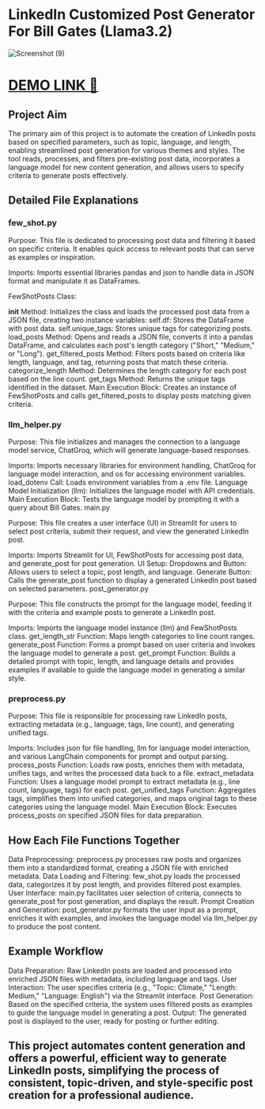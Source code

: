 # LinkedIn Customized Post Generator For Bill Gates (Llama3.2)
![Screenshot (9)](https://github.com/user-attachments/assets/f4005b38-9c85-42b5-9d83-f9bcde40d005)
# [DEMO LINK 🔗](https://mayankprojectlinkedin.streamlit.app/)
## Project Aim
The primary aim of this project is to automate the creation of LinkedIn posts based on specified parameters, such as topic, language, and length, enabling streamlined post generation for various themes and styles. The tool reads, processes, and filters pre-existing post data, incorporates a language model for new content generation, and allows users to specify criteria to generate posts effectively.

## Detailed File Explanations

### few_shot.py

Purpose: This file is dedicated to processing post data and filtering it based on specific criteria. It enables quick access to relevant posts that can serve as examples or inspiration.

Imports: Imports essential libraries pandas and json to handle data in JSON format and manipulate it as DataFrames.

FewShotPosts Class:

__init__ Method: Initializes the class and loads the processed post data from a JSON file, creating two instance variables:
self.df: Stores the DataFrame with post data.
self.unique_tags: Stores unique tags for categorizing posts.
load_posts Method: Opens and reads a JSON file, converts it into a pandas DataFrame, and calculates each post's length category ("Short," "Medium," or "Long").
get_filtered_posts Method: Filters posts based on criteria like length, language, and tag, returning posts that match these criteria.
categorize_length Method: Determines the length category for each post based on the line count.
get_tags Method: Returns the unique tags identified in the dataset.
Main Execution Block: Creates an instance of FewShotPosts and calls get_filtered_posts to display posts matching given criteria.

### llm_helper.py

Purpose: This file initializes and manages the connection to a language model service, ChatGroq, which will generate language-based responses.

Imports: Imports necessary libraries for environment handling, ChatGroq for language model interaction, and os for accessing environment variables.
load_dotenv Call: Loads environment variables from a .env file.
Language Model Initialization (llm): Initializes the language model with API credentials.
Main Execution Block: Tests the language model by prompting it with a query about Bill Gates.
main.py

Purpose: This file creates a user interface (UI) in Streamlit for users to select post criteria, submit their request, and view the generated LinkedIn post.

Imports: Imports Streamlit for UI, FewShotPosts for accessing post data, and generate_post for post generation.
UI Setup:
Dropdowns and Button: Allows users to select a topic, post length, and language.
Generate Button: Calls the generate_post function to display a generated LinkedIn post based on selected parameters.
post_generator.py

Purpose: This file constructs the prompt for the language model, feeding it with the criteria and example posts to generate a LinkedIn post.

Imports: Imports the language model instance (llm) and FewShotPosts class.
get_length_str Function: Maps length categories to line count ranges.
generate_post Function: Forms a prompt based on user criteria and invokes the language model to generate a post.
get_prompt Function: Builds a detailed prompt with topic, length, and language details and provides examples if available to guide the language model in generating a similar style.

### preprocess.py

Purpose: This file is responsible for processing raw LinkedIn posts, extracting metadata (e.g., language, tags, line count), and generating unified tags.

Imports: Includes json for file handling, llm for language model interaction, and various LangChain components for prompt and output parsing.
process_posts Function: Loads raw posts, enriches them with metadata, unifies tags, and writes the processed data back to a file.
extract_metadata Function: Uses a language model prompt to extract metadata (e.g., line count, language, tags) for each post.
get_unified_tags Function: Aggregates tags, simplifies them into unified categories, and maps original tags to these categories using the language model.
Main Execution Block: Executes process_posts on specified JSON files for data preparation.

## How Each File Functions Together
Data Preprocessing: preprocess.py processes raw posts and organizes them into a standardized format, creating a JSON file with enriched metadata.
Data Loading and Filtering: few_shot.py loads the processed data, categorizes it by post length, and provides filtered post examples.
User Interface: main.py facilitates user selection of criteria, connects to generate_post for post generation, and displays the result.
Prompt Creation and Generation: post_generator.py formats the user input as a prompt, enriches it with examples, and invokes the language model via llm_helper.py to produce the post content.

## Example Workflow
Data Preparation: Raw LinkedIn posts are loaded and processed into enriched JSON files with metadata, including language and tags.
User Interaction: The user specifies criteria (e.g., "Topic: Climate," "Length: Medium," "Language: English") via the Streamlit interface.
Post Generation: Based on the specified criteria, the system uses filtered posts as examples to guide the language model in generating a post.
Output: The generated post is displayed to the user, ready for posting or further editing.
## This project automates content generation and offers a powerful, efficient way to generate LinkedIn posts, simplifying the process of consistent, topic-driven, and style-specific post creation for a professional audience.
